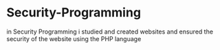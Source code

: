 # Security-Programming
in Security Programming i studied and created websites and ensured the security of the website using the PHP language

